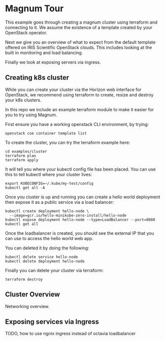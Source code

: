 # Magnum Tour

This example goes through creating a magnum cluster using
terraform and connecting to it.
We assume the existence of a template created by your
OpenStack operator.

Next we give you an overview of what to expect from the default
template offered on IRIS Scientific OpenStack clouds.
This includes looking at the built in monitoring and load balancing.

Finally we look at exposing servers via ingress.

## Creating k8s cluster

While you can create your cluster via the Horizon web interface for
OpenStack, we recommend using terraform to create, resize and destroy
your k8s clusters.

In this repo we include an example terraform module to make it easier
for you to try using Magnum.

First ensure you have a working openstack CLI environment, by trying:

    openstack coe container template list

To create the cluster, you can try the terraform example here:

    cd examples/cluster
    terraform plan
    terraform apply

It will tell you where your kubectl config file has been placed. You can use
this to tell kubectl where your cluster lives:

    export KUBECONFIG=~/.kube/my-test/config
    kubectl get all -A

Once you cluster is up and running you can create a hello world deployment
then expose it as a public service via a load balancer:

    kubectl create deployment hello-node \
      --image=gcr.io/hello-minikube-zero-install/hello-node
    kubectl expose deployment hello-node --type=LoadBalancer --port=8080
    kubectl get all

Once the loadbalancer is created, you should see the external IP that you
can use to access the hello world web app.

You can deleted it by doing the following:

    kubectl delete service hello-node
    kubectl delete deployment hello-node

Finally you can delete your cluster via terraform:

    terraform destroy

## Cluster Overview

Networking overview.

## Exposing services via Ingress

TODO, how to use ngnix ingress instead of octavia loadbalancer
